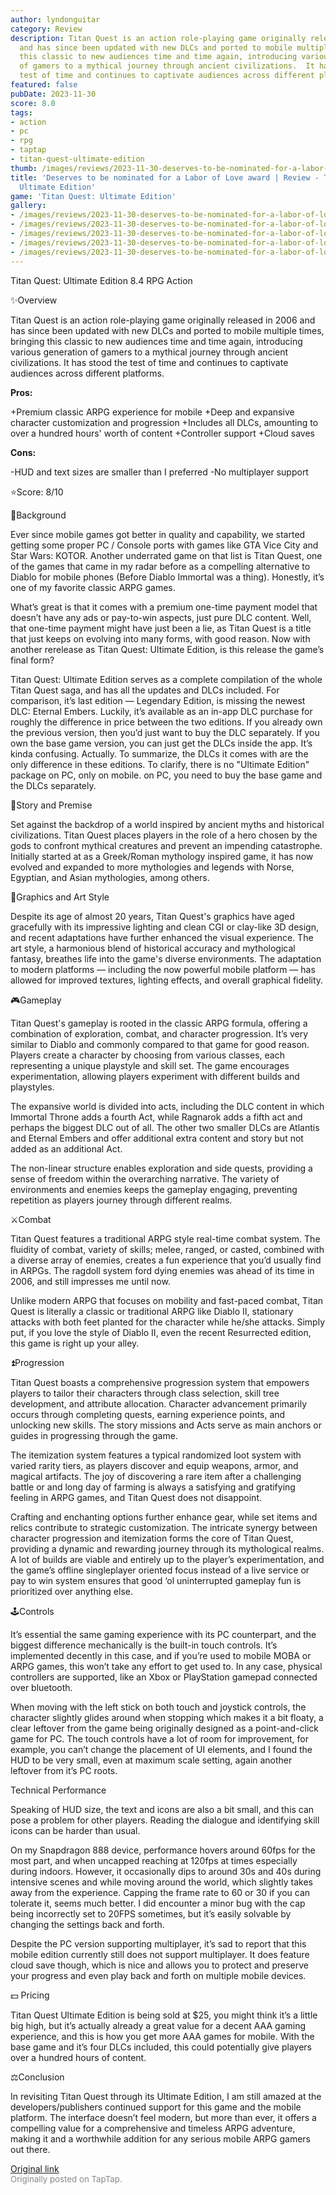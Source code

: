 ```yaml
---
author: lyndonguitar
category: Review
description: Titan Quest is an action role-playing game originally released in 2006
  and has since been updated with new DLCs and ported to mobile multiple times, bringing
  this classic to new audiences time and time again, introducing various generation
  of gamers to a mythical journey through ancient civilizations.  It has stood the
  test of time and continues to captivate audiences across different platforms.
featured: false
pubDate: 2023-11-30
score: 8.0
tags:
- action
- pc
- rpg
- taptap
- titan-quest-ultimate-edition
thumb: /images/reviews/2023-11-30-deserves-to-be-nominated-for-a-labor-of-love-award--review---titan-quest-ultimate-edition-0.avif
title: 'Deserves to be nominated for a Labor of Love award | Review - Titan Quest:
  Ultimate Edition'
game: 'Titan Quest: Ultimate Edition'
gallery:
- /images/reviews/2023-11-30-deserves-to-be-nominated-for-a-labor-of-love-award--review---titan-quest-ultimate-edition-0.avif
- /images/reviews/2023-11-30-deserves-to-be-nominated-for-a-labor-of-love-award--review---titan-quest-ultimate-edition-1.avif
- /images/reviews/2023-11-30-deserves-to-be-nominated-for-a-labor-of-love-award--review---titan-quest-ultimate-edition-2.avif
- /images/reviews/2023-11-30-deserves-to-be-nominated-for-a-labor-of-love-award--review---titan-quest-ultimate-edition-3.avif
- /images/reviews/2023-11-30-deserves-to-be-nominated-for-a-labor-of-love-award--review---titan-quest-ultimate-edition-4.avif
---
```

Titan Quest: Ultimate Edition
8.4
RPG
Action

✨Overview

Titan Quest is an action role-playing game originally released in 2006 and has since been updated with new DLCs and ported to mobile multiple times, bringing this classic to new audiences time and time again, introducing various generation of gamers to a mythical journey through ancient civilizations.  It has stood the test of time and continues to captivate audiences across different platforms.


**Pros:**


+Premium classic ARPG experience for mobile
+Deep and expansive character customization and progression
+Includes all DLCs, amounting to over a hundred hours' worth of content
+Controller support
+Cloud saves


**Cons:**


-HUD and text sizes are smaller than I preferred
-No multiplayer support

⭐️Score: 8/10

📜Background

Ever since mobile games got better in quality and capability, we started getting some proper PC / Console ports with games like GTA Vice City and Star Wars: KOTOR. Another underrated game on that list is Titan Quest, one of the games that came in my radar before as a compelling alternative to Diablo for mobile phones (Before Diablo Immortal was a thing). Honestly, it’s one of my favorite classic ARPG games.

What’s great is that it comes with a premium one-time payment model that doesn’t have any ads or pay-to-win aspects, just pure DLC content. Well, that one-time payment might have just been a lie, as Titan Quest is a title that just keeps on evolving into many forms, with good reason. Now with another rerelease as Titan Quest: Ultimate Edition, is this release the game’s final form?

Titan Quest: Ultimate Edition serves as a complete compilation of the whole Titan Quest saga, and has all the updates and DLCs included. For comparison, it’s last edition — Legendary Edition, is missing the newest DLC: Eternal Embers. Luckily, it’s available as an in-app DLC purchase for roughly the difference in price between the two editions. If you already own the previous version, then you’d just want to buy the DLC separately. If you own the base game version, you can just get the DLCs inside the app. It’s kinda confusing. Actually. To summarize, the DLCs it comes with are the only difference in these editions. To clarify, there is no "Ultimate Edition" package on PC, only on mobile. on PC, you need to buy the base game and the DLCs separately.

📖Story and Premise

Set against the backdrop of a world inspired by ancient myths and historical civilizations. Titan Quest places players in the role of a hero chosen by the gods to confront mythical creatures and prevent an impending catastrophe. Initially started at as a Greek/Roman mythology inspired game, it has now evolved and expanded to more mythologies and legends with Norse, Egyptian, and Asian mythologies, among others.

🎨Graphics and Art Style

Despite its age of almost 20 years, Titan Quest's graphics have aged gracefully with its impressive lighting and clean CGI or clay-like 3D design, and recent adaptations have further enhanced the visual experience. The art style, a harmonious blend of historical accuracy and mythological fantasy, breathes life into the game's diverse environments. The adaptation to modern platforms — including the now powerful mobile platform — has allowed for improved textures, lighting effects, and overall graphical fidelity.

🎮Gameplay

Titan Quest's gameplay is rooted in the classic ARPG formula, offering a combination of exploration, combat, and character progression. It’s very similar to Diablo and commonly compared to that game for good reason. Players create a character by choosing from various classes, each representing a unique playstyle and skill set. The game encourages experimentation, allowing players experiment with different builds and playstyles.

The expansive world is divided into acts, including the DLC content in which Immortal Throne adds a fourth Act, while Ragnarok adds a fifth act and perhaps the biggest DLC out of all. The other two smaller DLCs are Atlantis and Eternal Embers and offer additional extra content and story but not added as an additional Act.

The non-linear structure enables exploration and side quests, providing a sense of freedom within the overarching narrative. The variety of environments and enemies keeps the gameplay engaging, preventing repetition as players journey through different realms.

⚔️Combat

Titan Quest features a traditional ARPG style real-time combat system. The fluidity of combat, variety of skills; melee, ranged, or casted, combined with a diverse array of enemies, creates a fun experience that you’d usually find in ARPGs. The ragdoll system ford dying enemies was ahead of its time in 2006, and still impresses me until now.

Unlike modern ARPG that focuses on mobility and fast-paced combat, Titan Quest is literally a classic or traditional ARPG like Diablo II, stationary attacks with both feet planted for the character while he/she attacks. Simply put, if you love the style of Diablo II, even the recent Resurrected edition, this game is right up your alley.

⏫Progression

Titan Quest boasts a comprehensive progression system that empowers players to tailor their characters through class selection, skill tree development, and attribute allocation. Character advancement primarily occurs through completing quests, earning experience points, and unlocking new skills. The story missions and Acts serve as main anchors or guides in progressing through the game.

The itemization system features a typical randomized loot system with varied rarity tiers, as players discover and equip weapons, armor, and magical artifacts. The joy of discovering a rare item after a challenging battle or and long day of farming is always a satisfying and gratifying feeling in ARPG games, and Titan Quest does not disappoint.

Crafting and enchanting options further enhance gear, while set items and relics contribute to strategic customization. The intricate synergy between character progression and itemization forms the core of Titan Quest, providing a dynamic and rewarding journey through its mythological realms. A lot of builds are viable and entirely up to the player’s experimentation, and the game’s offline singleplayer oriented focus instead of a live service or pay to win system ensures that good ‘ol uninterrupted gameplay fun is prioritized over anything else.

🕹Controls

It’s essential the same gaming experience with its PC counterpart, and the biggest difference mechanically is the built-in touch controls. It’s implemented decently in this case, and if you’re used to mobile MOBA or ARPG games, this won’t take any effort to get used to. In any case, physical controllers are supported, like an Xbox or PlayStation gamepad connected over bluetooth.

When moving with the left stick on both touch and joystick controls, the character slightly glides around when stopping which makes it a bit floaty, a clear leftover from the game being originally designed as a point-and-click game for PC. The touch controls have a lot of room for improvement, for example, you can’t change the placement of UI elements, and I found the HUD to be very small, even at maximum scale setting, again another leftover from it’s PC roots.

Technical Performance

Speaking of HUD size, the text and icons are also a bit small, and this can pose a problem for other players. Reading the dialogue and identifying skill icons can be harder than usual.

On my Snapdragon 888 device, performance hovers around 60fps for the most part, and when uncapped reaching at 120fps at times especially during indoors. However, it occasionally dips to around 30s and 40s during intensive scenes and while moving around the world, which slightly takes away from the experience. Capping the frame rate to 60 or 30 if you can tolerate it, seems much better. I did encounter a minor bug with the cap being incorrectly set to 20FPS sometimes, but it’s easily solvable by changing the settings back and forth.

Despite the PC version supporting multiplayer, it’s sad to report that this mobile edition currently still  does not support multiplayer. It does feature cloud save though, which is nice and allows you to protect and preserve your progress and even play back and forth on multiple mobile devices.

💵 Pricing

Titan Quest Ultimate Edition is being sold at $25, you might think it’s a little big high, but it’s actually already a great value for a decent AAA gaming experience, and this is how you get more AAA games for mobile. With the base game and it’s four DLCs included, this could potentially give players over a hundred hours of content.

⚖️Conclusion

In revisiting Titan Quest through its Ultimate Edition, I am still amazed at the developers/publishers continued support for this game and the mobile platform. The interface doesn’t feel modern, but more than ever, it offers a compelling value for a comprehensive and timeless ARPG adventure, making it and a worthwhile addition for any serious mobile ARPG gamers out there.

[Original link](https://www.taptap.io/post/6611643)<br><span style="font-size: 0.95em; color: #888;">Originally posted on TapTap.</span>